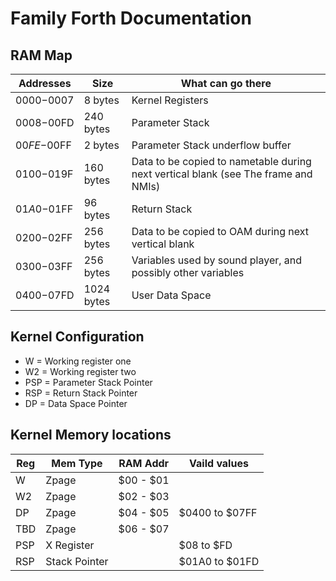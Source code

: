 # Family Forth Documentation

## RAM Map

| Addresses   | Size        | What can go there                                                                     |
| ----------- | ----------- | ------------------------------------------------------------------------------------- |
| $0000-$0007 |	8 bytes 	| Kernel Registers                                                                      |
| $0008-$00FD |	240 bytes 	| Parameter Stack                                                                       |
| $00FE-$00FF |	2 bytes 	| Parameter Stack underflow buffer                                                      |
| $0100-$019F |	160 bytes   | Data to be copied to nametable during next vertical blank (see The frame and NMIs)    |
| $01A0-$01FF |	96 bytes    | Return Stack                                                                          |
| $0200-$02FF |	256 bytes   | Data to be copied to OAM during next vertical blank                                   |
| $0300-$03FF |	256 bytes   | Variables used by sound player, and possibly other variables                          |
| $0400-$07FD |	1024 bytes  | User Data Space                                                                       |

## Kernel Configuration
* W   = Working register one
* W2  = Working register two
* PSP = Parameter Stack Pointer
* RSP = Return Stack Pointer
* DP  = Data Space Pointer

## Kernel Memory locations

| Reg  |  Mem Type      | RAM Addr  | Vaild values   |
| ---- |--------------- | --------- | -------------- |
| W    |  Zpage         | $00 - $01 |                |
| W2   |  Zpage         | $02 - $03 |                |
| DP   |  Zpage         | $04 - $05 | $0400 to $07FF |
| TBD  |  Zpage         | $06 - $07 |                |
| PSP  |  X Register    |           | $08   to $FD   |
| RSP  |  Stack Pointer |           | $01A0 to $01FD |

